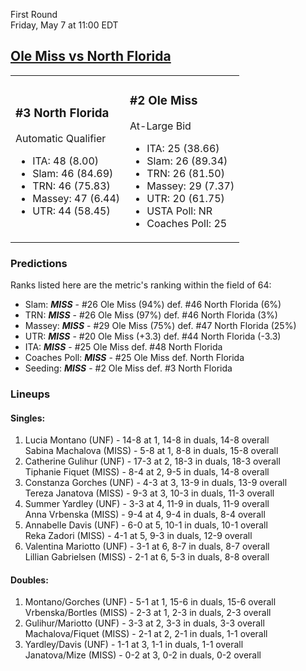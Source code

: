 First Round  
Friday, May 7 at 11:00 EDT
## [Ole Miss vs North Florida](https://www.ncaa.com/game/5833660) 

<table><tr><td>  

### #3 North Florida  

Automatic Qualifier  
- ITA: 48 (8.00)  
- Slam: 46 (84.69)  
- TRN: 46 (75.83)  
- Massey: 47 (6.44)  
- UTR: 44 (58.45)  

</td><td>  

### #2 Ole Miss  

At-Large Bid  
- ITA: 25 (38.66)  
- Slam: 26 (89.34)  
- TRN: 26 (81.50)  
- Massey: 29 (7.37)  
- UTR: 20 (61.75)  
- USTA Poll: NR  
- Coaches Poll: 25  

</td></tr></table>  

 ### Predictions  

Ranks listed here are the metric's ranking within the field of 64:  
- Slam: ***MISS*** - #26 Ole Miss (94%) def. #46 North Florida (6%)  
- TRN: ***MISS*** - #26 Ole Miss (97%) def. #46 North Florida (3%)  
- Massey: ***MISS*** - #29 Ole Miss (75%) def. #47 North Florida (25%)  
- UTR: ***MISS*** - #20 Ole Miss (+3.3) def. #44 North Florida (-3.3)  
- ITA: ***MISS*** - #25 Ole Miss def. #48 North Florida  
- Coaches Poll: ***MISS*** - #25 Ole Miss def. North Florida  
- Seeding: ***MISS*** - #2 Ole Miss def. #3 North Florida  

 ### Lineups  

 #### Singles:  
1. Lucia Montano (UNF) - 14-8 at 1, 14-8 in duals, 14-8 overall  
  Sabina Machalova (MISS) - 5-8 at 1, 8-8 in duals, 15-8 overall
2. Catherine Gulihur (UNF) - 17-3 at 2, 18-3 in duals, 18-3 overall  
  Tiphanie Fiquet (MISS) - 8-4 at 2, 9-5 in duals, 14-8 overall
3. Constanza Gorches (UNF) - 4-3 at 3, 13-9 in duals, 13-9 overall  
  Tereza Janatova (MISS) - 9-3 at 3, 10-3 in duals, 11-3 overall
4. Summer Yardley (UNF) - 3-3 at 4, 11-9 in duals, 11-9 overall  
  Anna Vrbenska (MISS) - 9-4 at 4, 9-4 in duals, 8-4 overall
5. Annabelle Davis (UNF) - 6-0 at 5, 10-1 in duals, 10-1 overall  
  Reka Zadori (MISS) - 4-1 at 5, 9-3 in duals, 12-9 overall
6. Valentina Mariotto (UNF) - 3-1 at 6, 8-7 in duals, 8-7 overall  
  Lillian Gabrielsen (MISS) - 2-1 at 6, 5-3 in duals, 8-8 overall

 #### Doubles:  
1. Montano/Gorches (UNF) - 5-1 at 1, 15-6 in duals, 15-6 overall  
  Vrbenska/Bortles (MISS) - 2-3 at 1, 2-3 in duals, 2-3 overall
2. Gulihur/Mariotto (UNF) - 3-3 at 2, 3-3 in duals, 3-3 overall  
  Machalova/Fiquet (MISS) - 2-1 at 2, 2-1 in duals, 1-1 overall
3. Yardley/Davis (UNF) - 1-1 at 3, 1-1 in duals, 1-1 overall  
  Janatova/Mize (MISS) - 0-2 at 3, 0-2 in duals, 0-2 overall